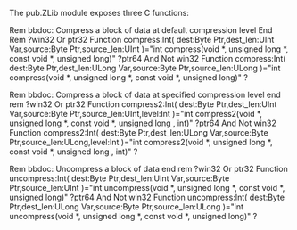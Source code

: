 The pub.ZLib module exposes three C functions:

Rem
bbdoc: Compress a block of data at default compression level
End Rem
?win32 Or ptr32
Function compress:Int( dest:Byte Ptr,dest_len:UInt Var,source:Byte Ptr,source_len:UInt )="int compress(void *, unsigned long *, const void *, unsigned long)"
?ptr64 And Not win32
Function compress:Int( dest:Byte Ptr,dest_len:ULong Var,source:Byte Ptr,source_len:ULong )="int compress(void *, unsigned long *, const void *, unsigned long)"
?

Rem
bbdoc: Compress a block of data at specified compression level
end rem
?win32 Or ptr32
Function compress2:Int( dest:Byte Ptr,dest_len:UInt Var,source:Byte Ptr,source_len:UInt,level:Int )="int compress2(void *, unsigned long *, const void *, unsigned long , int)"
?ptr64 And Not win32
Function compress2:Int( dest:Byte Ptr,dest_len:ULong Var,source:Byte Ptr,source_len:ULong,level:Int )="int compress2(void *, unsigned long *, const void *, unsigned long , int)"
?

Rem
bbdoc: Uncompress a block of data
end rem
?win32 Or ptr32
Function uncompress:Int( dest:Byte Ptr,dest_len:UInt Var,source:Byte Ptr,source_len:UInt )="int uncompress(void *, unsigned long *, const void *, unsigned long)"
?ptr64 And Not win32
Function uncompress:Int( dest:Byte Ptr,dest_len:ULong Var,source:Byte Ptr,source_len:ULong )="int uncompress(void *, unsigned long *, const void *, unsigned long)"
?


